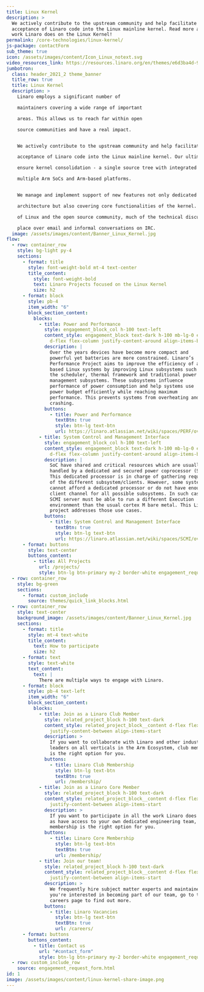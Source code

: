 ```yaml
---
title: Linux Kernel
description: >
  We actively contribute to the upstream community and help facilitate
  acceptance of Linaro code into the Linux mainline kernel. Read more about the
  work Linaro does on the Linux Kernel!
permalink: /core-technologies/linux-kernel/
js-package: contactForm
sub_theme: true
icon: /assets/images/content/Icon_Linux_notext.svg
video_resources_link: https://resources.linaro.org/en/themes/e6d3ba4d-9158-42f9-8df4-28eef7ecf78e
jumbotron:
  class: header_2021_2 theme_banner
  title_row: true
  title: Linux Kernel
  description: >
    Linaro employs a significant number of

    maintainers covering a wide range of important

    areas. This allows us to reach far within open

    source communities and have a real impact.


    We actively contribute to the upstream community and help facilitate

    acceptance of Linaro code into the Linux mainline kernel. Our ultimate goal is to

    ensure kernel consolidation - a single source tree with integrated support for

    multiple Arm SoCs and Arm-based platforms.


    We manage and implement support of new features not only dedicated to Arm

    architecture but also covering core functionalities of the kernel. In the tradition

    of Linux and the open source community, much of the technical discussiontakes

    place over email and informal conversations on IRC.
  image: /assets/images/content/Banner_Linux_Kernel.jpg
flow:
  - row: container_row
    style: bg-light py-4
    sections:
      - format: title
        style: font-weight-bold mt-4 text-center
        title_content:
          style: font-weight-bold
          text: Linaro Projects focused on the Linux Kernel
          size: h2
      - format: block
        style: pb-4
        item_width: "6"
        block_section_content:
          blocks:
            - title: Power and Performance
              style: engagement_block_col h-100 text-left
              content_style: engagement_block text-dark h-100 mb-lg-0 engagement_block_content
                d-flex flex-column justify-content-around align-items-baseline
              description: |
                Over the years devices have become more compact and
                powerful yet batteries are more constrained. Linaro’s
                Performance Project aims to improve the efficiency of all Arm
                based Linux systems by improving Linux subsystems such as
                the scheduler, thermal framework and traditional power
                management subsystems. These subsystems influence
                performance of power consumption and help systems use
                power budget efficiently while reaching maximum
                performance. This prevents systems from overheating and
                crashing.
              buttons:
                - title: Power and Performance
                  textBtn: true
                  style: btn-lg text-btn
                  url: https://linaro.atlassian.net/wiki/spaces/PERF/overview
            - title: System Control and Management Interface
              style: engagement_block_col h-100 text-left
              content_style: engagement_block text-dark h-100 mb-lg-0 engagement_block_content
                d-flex flex-column justify-content-around align-items-baseline
              description: |
                SoC have shared and critical resources which are usually
                handled by a dedicated and secured power coprocessor (SCP).
                This dedicated processor is in charge of gathering requirements
                of the different subsystem/clients. However, some systems
                cannot afford a dedicated processor or do not have enough
                client channel for all possible subsystems. In such cases, an
                SCMI server must be able to run a different Execution
                environment than the usual cortex M bare metal. This Linaro
                project addresses those use cases.
              buttons:
                - title: System Control and Management Interface
                  textBtn: true
                  style: btn-lg text-btn
                  url: https://linaro.atlassian.net/wiki/spaces/SCMI/overview
      - format: buttons
        style: text-center
        buttons_content:
          - title: All Projects
            url: /projects/
            style: btn-lg btn-primary my-2 border-white engagement_request_contact_btn
  - row: container_row
    style: bg-green
    sections:
      - format: custom_include
        source: themes/quick_link_blocks.html
  - row: container_row
    style: text-center
    background_image: /assets/images/content/Banner_Linux_Kernel.jpg
    sections:
      - format: title
        style: mt-4 text-white
        title_content:
          text: How to participate
          size: h2
      - format: text
        style: text-white
        text_content:
          text: |
            There are multiple ways to engage with Linaro.
      - format: block
        style: pb-4 text-left
        item_width: "6"
        block_section_content:
          blocks:
            - title: Join as a Linaro Club Member
              style: related_project_block h-100 text-dark
              content_style: related_project_block__content d-flex flex-column
                justify-content-between align-items-start
              description: >
                If you want to collaborate with Linaro and other industry
                leaders on all verticals in the Arm Ecosystem, club membership
                is the right option for you.
              buttons:
                - title: Linaro Club Membership
                  style: btn-lg text-btn
                  textBtn: true
                  url: /membership/
            - title: Join as a Linaro Core Member
              style: related_project_block h-100 text-dark
              content_style: related_project_block__content d-flex flex-column
                justify-content-between align-items-start
              description: >
                If you want to participate in all the work Linaro does as well
                as have access to your own dedicated engineering team, then core
                membership is the right option for you.
              buttons:
                - title: Linaro Core Membership
                  style: btn-lg text-btn
                  textBtn: true
                  url: /membership/
            - title: Join our team!
              style: related_project_block h-100 text-dark
              content_style: related_project_block__content d-flex flex-column
                justify-content-between align-items-start
              description: >
                We frequently hire subject matter experts and maintainers - if
                you're interested in becoming part of our team, go to the Linaro
                careers page to find out more.
              buttons:
                - title: Linaro Vacancies
                  style: btn-lg text-btn
                  textBtn: true
                  url: /careers/
      - format: buttons
        buttons_content:
          - title: Contact us
            url: "#contact_form"
            style: btn-lg btn-primary my-2 border-white engagement_request_contact_btn
  - row: custom_include_row
    source: engagement_request_form.html
id: 1
image: /assets/images/content/linux-kernel-share-image.png
---
```

